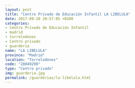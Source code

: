 ```yaml
---
layout: post
title: "Centro Privado de Educación Infantil LA LIBELULA"
date: 2017-09-20 20:57:05 +0200
categories:
- Centro Privado de Educación Infantil
- madrid
- torrelodones
- Centro privado
- guarderia
name: "LA LIBELULA"
province: "Madrid"
location: "Torrelodones"
code: "28049298"
type: "Centro privado"
img: guarderia.jpg
permalink: /guarderias/la-libelula.html
---
```

